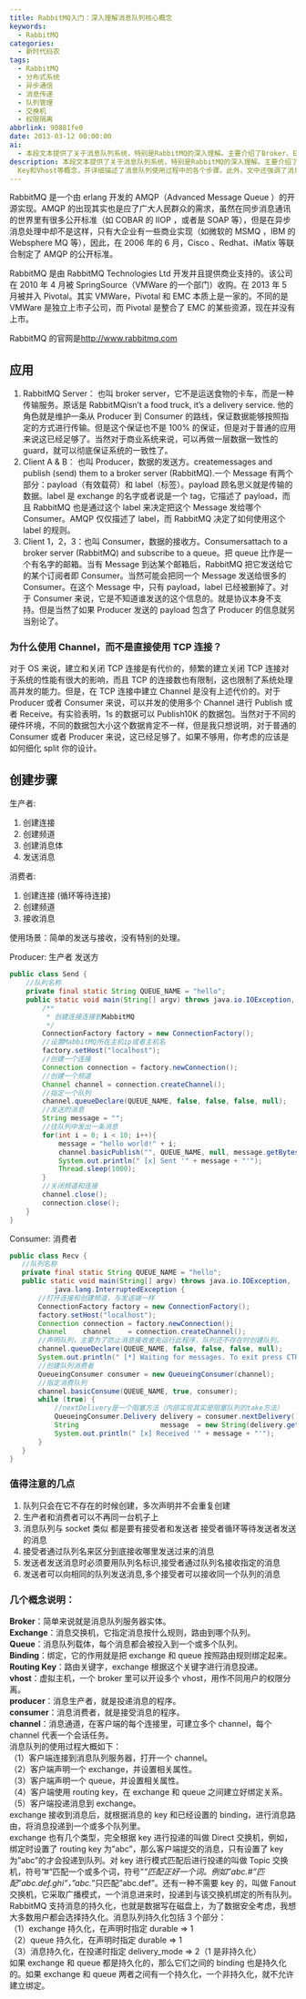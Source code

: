 ```yaml
---
title: RabbitMQ入门：深入理解消息队列核心概念
keywords:
  - RabbitMQ
categories:
  - 新时代码农
tags:
  - RabbitMQ
  - 分布式系统
  - 异步通信
  - 消息传递
  - 队列管理
  - 交换机
  - 权限隔离
abbrlink: 90881fe0
date: 2013-03-12 00:00:00
ai:
  - 本段文本提供了关于消息队列系统，特别是RabbitMQ的深入理解。主要介绍了Broker、Exchange、Queue、Binding、Routing Key和Vhost等概念，并详细描述了消息队列使用过程中的各个步骤。此外，文中还强调了消息队列持久化的重要性及其实现方式，包括exchange、queue以及消息本身的持久化设置。
description: 本段文本提供了关于消息队列系统，特别是RabbitMQ的深入理解。主要介绍了Broker、Exchange、Queue、Binding、Routing
  Key和Vhost等概念，并详细描述了消息队列使用过程中的各个步骤。此外，文中还强调了消息队列持久化的重要性及其实现方式，包括exchange、queue以及消息本身的持久化设置。
---
```


RabbitMQ 是一个由 erlang 开发的 AMQP（Advanced Message Queue ）的开源实现。AMQP 的出现其实也是应了广大人民群众的需求，虽然在同步消息通讯的世界里有很多公开标准（如 COBAR 的 IIOP ，或者是 SOAP 等），但是在异步消息处理中却不是这样，只有大企业有一些商业实现（如微软的 MSMQ ，IBM 的 Websphere MQ 等），因此，在 2006 年的 6 月，Cisco 、Redhat、iMatix 等联合制定了 AMQP 的公开标准。

RabbitMQ 是由 RabbitMQ Technologies Ltd 开发并且提供商业支持的。该公司在 2010 年 4 月被 SpringSource（VMWare 的一个部门）收购。在 2013 年 5 月被并入 Pivotal。其实 VMWare，Pivotal 和 EMC 本质上是一家的。不同的是 VMWare 是独立上市子公司，而 Pivotal 是整合了 EMC 的某些资源，现在并没有上市。

RabbitMQ 的官网是<http://www.rabbitmq.com>

## 应用

1. RabbitMQ Server： 也叫 broker server，它不是运送食物的卡车，而是一种传输服务。原话是 RabbitMQisn’t a food truck, it’s a delivery service. 他的角色就是维护一条从 Producer 到 Consumer 的路线，保证数据能够按照指定的方式进行传输。但是这个保证也不是 100% 的保证，但是对于普通的应用来说这已经足够了。当然对于商业系统来说，可以再做一层数据一致性的 guard，就可以彻底保证系统的一致性了。
2. Client A & B： 也叫 Producer，数据的发送方。createmessages and publish (send) them to a broker server (RabbitMQ).一个 Message 有两个部分：payload（有效载荷）和 label（标签）。payload 顾名思义就是传输的数据。label 是 exchange 的名字或者说是一个 tag，它描述了 payload，而且 RabbitMQ 也是通过这个 label 来决定把这个 Message 发给哪个 Consumer。AMQP 仅仅描述了 label，而 RabbitMQ 决定了如何使用这个 label 的规则。
3. Client 1，2，3：也叫 Consumer，数据的接收方。Consumersattach to a broker server (RabbitMQ) and subscribe to a queue。把 queue 比作是一个有名字的邮箱。当有 Message 到达某个邮箱后，RabbitMQ 把它发送给它的某个订阅者即 Consumer。当然可能会把同一个 Message 发送给很多的 Consumer。在这个 Message 中，只有 payload，label 已经被删掉了。对于 Consumer 来说，它是不知道谁发送的这个信息的。就是协议本身不支持。但是当然了如果 Producer 发送的 payload 包含了 Producer 的信息就另当别论了。

### 为什么使用 Channel，而不是直接使用 TCP 连接？

对于 OS 来说，建立和关闭 TCP 连接是有代价的，频繁的建立关闭 TCP 连接对于系统的性能有很大的影响，而且 TCP 的连接数也有限制，这也限制了系统处理高并发的能力。但是，在 TCP 连接中建立 Channel 是没有上述代价的。对于 Producer 或者 Consumer 来说，可以并发的使用多个 Channel 进行 Publish 或者 Receive。有实验表明，1s 的数据可以 Publish10K 的数据包。当然对于不同的硬件环境，不同的数据包大小这个数据肯定不一样，但是我只想说明，对于普通的 Consumer 或者 Producer 来说，这已经足够了。如果不够用，你考虑的应该是如何细化 split 你的设计。

## 创建步骤

生产者:

1. 创建连接
2. 创建频道
3. 创建消息体
4. 发送消息

消费者:

1. 创建连接 (循环等待连接)
2. 创建频道
3. 接收消息

使用场景：简单的发送与接收，没有特别的处理。

Producer: 生产者 发送方

```java
public class Send {
    //队列名称
    private final static String QUEUE_NAME = "hello";
    public static void main(String[] argv) throws java.io.IOException, InterruptedException {
        /**
         * 创建连接连接到MabbitMQ
         */
        ConnectionFactory factory = new ConnectionFactory();
        //设置MabbitMQ所在主机ip或者主机名
        factory.setHost("localhost");
        //创建一个连接
        Connection connection = factory.newConnection();
        //创建一个频道
        Channel channel = connection.createChannel();
        //指定一个队列
        channel.queueDeclare(QUEUE_NAME, false, false, false, null);
        //发送的消息
        String message = "";
        //往队列中发出一条消息
        for(int i = 0; i < 10; i++){
            message = "hello world!" + i;
            channel.basicPublish("", QUEUE_NAME, null, message.getBytes());
            System.out.println(" [x] Sent '" + message + "'");
            Thread.sleep(1000);
        }
        //关闭频道和连接
        channel.close();
        connection.close();
    }
}
```

Consumer: 消费者

```java
public class Recv {
   //队列名称
   private final static String QUEUE_NAME = "hello";
   public static void main(String[] argv) throws java.io.IOException,
           java.lang.InterruptedException {
       //打开连接和创建频道，与发送端一样
       ConnectionFactory factory = new ConnectionFactory();
       factory.setHost("localhost");
       Connection connection = factory.newConnection();
       Channel    channel    = connection.createChannel();
       //声明队列，主要为了防止消息接收者先运行此程序，队列还不存在时创建队列。
       channel.queueDeclare(QUEUE_NAME, false, false, false, null);
       System.out.println(" [*] Waiting for messages. To exit press CTRL+C");
       //创建队列消费者
       QueueingConsumer consumer = new QueueingConsumer(channel);
       //指定消费队列
       channel.basicConsume(QUEUE_NAME, true, consumer);
       while (true) {
           //nextDelivery是一个阻塞方法（内部实现其实是阻塞队列的take方法）
           QueueingConsumer.Delivery delivery = consumer.nextDelivery();
           String                    message  = new String(delivery.getBody());
           System.out.println(" [x] Received '" + message + "'");
       }
   }
}
```

### 值得注意的几点

1. 队列只会在它不存在的时候创建，多次声明并不会重复创建
2. 生产者和消费者可以不再同一台机子上
3. 消息队列与 socket 类似 都是要有接受者和发送者 接受者循环等待发送者发送的消息
4. 接受者通过队列名来区分到底接收哪里发送过来的消息
5. 发送者发送消息时必须要用队列名标识,接受者通过队列名接收指定的消息
6. 发送者可以向相同的队列发送消息,多个接受者可以接收同一个队列的消息

### 几个概念说明：

**Broker**：简单来说就是消息队列服务器实体。  
**Exchange**：消息交换机，它指定消息按什么规则，路由到哪个队列。  
**Queue**：消息队列载体，每个消息都会被投入到一个或多个队列。  
**Binding**：绑定，它的作用就是把 exchange 和 queue 按照路由规则绑定起来。  
**Routing Key**：路由关键字，exchange 根据这个关键字进行消息投递。  
**vhost**：虚拟主机，一个 broker 里可以开设多个 vhost，用作不同用户的权限分离。  
**producer**：消息生产者，就是投递消息的程序。  
**consumer**：消息消费者，就是接受消息的程序。  
**channel**：消息通道，在客户端的每个连接里，可建立多个 channel，每个 channel 代表一个会话任务。  
消息队列的使用过程大概如下：  
（1）客户端连接到消息队列服务器，打开一个 channel。  
（2）客户端声明一个 exchange，并设置相关属性。  
（3）客户端声明一个 queue，并设置相关属性。  
（4）客户端使用 routing key，在 exchange 和 queue 之间建立好绑定关系。  
（5）客户端投递消息到 exchange。  
exchange 接收到消息后，就根据消息的 key 和已经设置的 binding，进行消息路由，将消息投递到一个或多个队列里。  
exchange 也有几个类型，完全根据 key 进行投递的叫做 Direct 交换机，例如，绑定时设置了 routing key 为”abc”，那么客户端提交的消息，只有设置了 key 为”abc”的才会投递到队列。对 key 进行模式匹配后进行投递的叫做 Topic 交换机，符号”#”匹配一个或多个词，符号”_”匹配正好一个词。例如”abc.#”匹配”abc.def.ghi”，”abc._”只匹配”abc.def”。还有一种不需要 key 的，叫做 Fanout 交换机，它采取广播模式，一个消息进来时，投递到与该交换机绑定的所有队列。  
RabbitMQ 支持消息的持久化，也就是数据写在磁盘上，为了数据安全考虑，我想大多数用户都会选择持久化。消息队列持久化包括 3 个部分：  
（1）exchange 持久化，在声明时指定 durable => 1  
（2）queue 持久化，在声明时指定 durable => 1  
（3）消息持久化，在投递时指定 delivery_mode => 2（1 是非持久化）  
如果 exchange 和 queue 都是持久化的，那么它们之间的 binding 也是持久化的。如果 exchange 和 queue 两者之间有一个持久化，一个非持久化，就不允许建立绑定。
